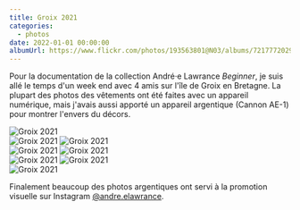 ```yaml
---
title: Groix 2021
categories:
  - photos
date: 2022-01-01 00:00:00
albumUrl: https://www.flickr.com/photos/193563801@N03/albums/72177720295644205
---
```


Pour la documentation de la collection André·e Lawrance *Beginner*, je suis allé le temps d'un week end avec 4 amis sur l'île de Groix en Bretagne. La plupart des photos des vêtements ont été faites avec un appareil numérique, mais j'avais aussi apporté un appareil argentique (Cannon AE-1) pour montrer l'envers du décors. 

<div class="photo-album">
    <div class="images-row">
        <img src="https://live.staticflickr.com/65535/51792325639_e8094db876_z.jpg" alt="Groix 2021">
    </div>
    <div class="images-row images-row-2">
        <img src="https://live.staticflickr.com/65535/51792687755_18608643cd.jpg" alt="Groix 2021">
        <img src="https://live.staticflickr.com/65535/51792325689_3a66b9025e.jpg" alt="Groix 2021">
    </div>
    <div class="images-row images-row-2">
    <img src="https://live.staticflickr.com/65535/51792687810_7d11de20ee.jpg" alt="Groix 2021">
        <img src="https://live.staticflickr.com/65535/51792687835_ee228a7fb5.jpg" alt="Groix 2021">
    </div>
    <div class="images-row images-row-2">
        <img src="https://live.staticflickr.com/65535/51792325724_3208723de2.jpg" alt="Groix 2021">
        <img src="https://live.staticflickr.com/65535/51791004332_3c9c221e9e.jpg" alt="Groix 2021">
    </div>
    <div class="images-row">
        <img src="https://live.staticflickr.com/65535/51792325654_3839e523eb_z.jpg" alt="Groix 2021">
    </div>
</div>

Finalement beaucoup des photos argentiques ont servi à la promotion visuelle sur Instagram <a class="link" href="https://www.instagram.com/andre.elawrance/">@andre.elawrance</a>.